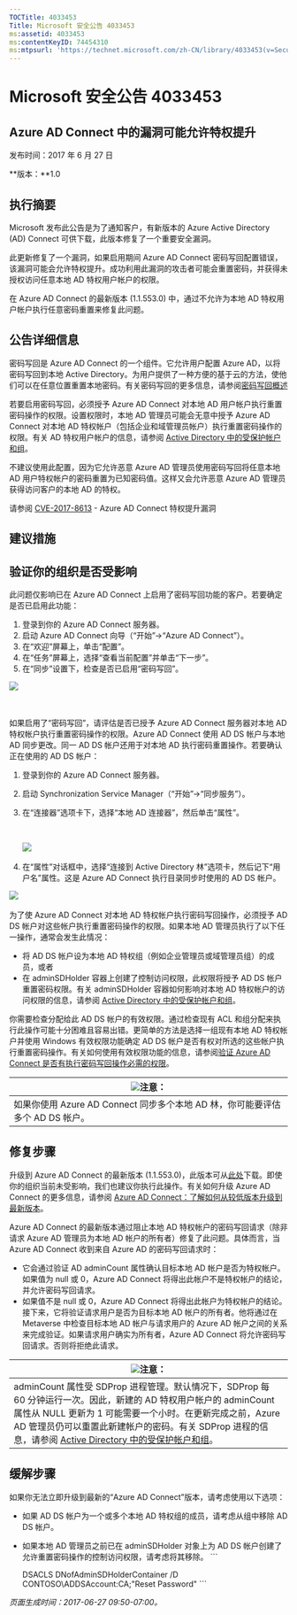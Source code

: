 ```yaml
---
TOCTitle: 4033453
Title: Microsoft 安全公告 4033453
ms:assetid: 4033453
ms:contentKeyID: 74454310
ms:mtpsurl: 'https://technet.microsoft.com/zh-CN/library/4033453(v=Security.10)'
---
```



Microsoft 安全公告 4033453
==========================

Azure AD Connect 中的漏洞可能允许特权提升
-----------------------------------------

发布时间：2017 年 6 月 27 日

**版本：**1.0

执行摘要
--------

Microsoft 发布此公告是为了通知客户，有新版本的 Azure Active Directory (AD) Connect 可供下载，此版本修复了一个重要安全漏洞。

此更新修复了一个漏洞，如果启用期间 Azure AD Connect 密码写回配置错误，该漏洞可能会允许特权提升。成功利用此漏洞的攻击者可能会重置密码，并获得未授权访问任意本地 AD 特权用户帐户的权限。

在 Azure AD Connect 的最新版本 (1.1.553.0) 中，通过不允许为本地 AD 特权用户帐户执行任意密码重置来修复此问题。

公告详细信息
------------

密码写回是 Azure AD Connect 的一个组件。它允许用户配置 Azure AD，以将密码写回到本地 Active Directory。为用户提供了一种方便的基于云的方法，使他们可以在任意位置重置本地密码。有关密码写回的更多信息，请参阅[密码写回概述](https://docs.microsoft.com/zh-cn/azure/active-directory/active-directory-passwords-writeback)

若要启用密码写回，必须授予 Azure AD Connect 对本地 AD 用户帐户执行重置密码操作的权限。设置权限时，本地 AD 管理员可能会无意中授予 Azure AD Connect 对本地 AD 特权帐户（包括企业和域管理员帐户）执行重置密码操作的权限。有关 AD 特权用户帐户的信息，请参阅 [Active Directory 中的受保护帐户和组](https://docs.microsoft.com/zh-cn/windows-server/identity/ad-ds/plan/security-best-practices/appendix-c--protected-accounts-and-groups-in-active-directory)。

不建议使用此配置，因为它允许恶意 Azure AD 管理员使用密码写回将任意本地 AD 用户特权帐户的密码重置为已知密码值。这样又会允许恶意 Azure AD 管理员获得访问客户的本地 AD 的特权。

请参阅 [CVE-2017-8613](https://cve.mitre.org/cgi-bin/cvename.cgi?name=cve-2017-8613) - Azure AD Connect 特权提升漏洞

建议措施
--------

**验证你的组织是否受影响**
--------------------------

此问题仅影响已在 Azure AD Connect 上启用了密码写回功能的客户。若要确定是否已启用此功能：

1.  登录到你的 Azure AD Connect 服务器。
2.  启动 Azure AD Connect 向导（“开始”→“Azure AD Connect”）。
3.  在“欢迎”屏幕上，单击“配置”。
4.  在“任务”屏幕上，选择“查看当前配置”并单击“下一步”。
5.  在“同步”设置下，检查是否已启用“密码写回”。

![](../../images/Mt803213.EB9A43C32235251CEBA30763CA023255(zh-CN,Security.10).png) 

 

如果启用了“密码写回”，请评估是否已授予 Azure AD Connect 服务器对本地 AD 特权帐户执行重置密码操作的权限。Azure AD Connect 使用 AD DS 帐户与本地 AD 同步更改。同一 AD DS 帐户还用于对本地 AD 执行密码重置操作。若要确认正在使用的 AD DS 帐户：

1.  登录到你的 Azure AD Connect 服务器。
2.  启动 Synchronization Service Manager（“开始”→“同步服务”）。
3.  在“连接器”选项卡下，选择“本地 AD 连接器”，然后单击“属性”。

     

    ![](../../images/Mt803213.DB61E87568D302355369B23FC0475F46(zh-CN,Security.10).png) 

4.  在“属性”对话框中，选择“连接到 Active Directory 林”选项卡，然后记下“用户名”属性。这是 Azure AD Connect 执行目录同步时使用的 AD DS 帐户。

![](../../images/Mt803213.BD84BA8E1D6EF8D03644EA75D5C15A1C(zh-CN,Security.10).png) 

为了使 Azure AD Connect 对本地 AD 特权帐户执行密码写回操作，必须授予 AD DS 帐户对这些帐户执行重置密码操作的权限。如果本地 AD 管理员执行了以下任一操作，通常会发生此情况：

-   将 AD DS 帐户设为本地 AD 特权组（例如企业管理员或域管理员组）的成员，或者
-   在 adminSDHolder 容器上创建了控制访问权限，此权限将授予 AD DS 帐户重置密码权限。有关 adminSDHolder 容器如何影响对本地 AD 特权帐户的访问权限的信息，请参阅 [Active Directory 中的受保护帐户和组](https://docs.microsoft.com/zh-cn/windows-server/identity/ad-ds/plan/security-best-practices/appendix-c--protected-accounts-and-groups-in-active-directory)。

你需要检查分配给此 AD DS 帐户的有效权限。通过检查现有 ACL 和组分配来执行此操作可能十分困难且容易出错。更简单的方法是选择一组现有本地 AD 特权帐户并使用 Windows 有效权限功能确定 AD DS 帐户是否有权对所选的这些帐户执行重置密码操作。有关如何使用有效权限功能的信息，请参阅[验证 Azure AD Connect 是否有执行密码写回操作必需的权限](https://docs.microsoft.com/zh-cn/azure/active-directory/active-directory-passwords-troubleshoot)。

| <img src="../../images/Mt803213.note(zh-CN,Security.10).gif" class="note" />注意： |
|-----------------------------------------------------------------------------------------------------------|
| 如果你使用 Azure AD Connect 同步多个本地 AD 林，你可能要评估多个 AD DS 帐户。                             |

修复步骤
--------

升级到 Azure AD Connect 的最新版本 (1.1.553.0)，此版本可从[此处](https://www.microsoft.com/en-us/download/details.aspx?id=47594)下载。即使你的组织当前未受影响，我们也建议你执行此操作。有关如何升级 Azure AD Connect 的更多信息，请参阅 [Azure AD Connect：了解如何从较低版本升级到最新版本](https://docs.microsoft.com/zh-cn/azure/active-directory/connect/active-directory-aadconnect-upgrade-previous-version)。

Azure AD Connect 的最新版本通过阻止本地 AD 特权帐户的密码写回请求（除非请求 Azure AD 管理员为本地 AD 帐户的所有者）修复了此问题。具体而言，当 Azure AD Connect 收到来自 Azure AD 的密码写回请求时：

-   它会通过验证 AD adminCount 属性确认目标本地 AD 帐户是否为特权帐户。如果值为 null 或 0，Azure AD Connect 将得出此帐户不是特权帐户的结论，并允许密码写回请求。
-   如果值不是 null 或 0，Azure AD Connect 将得出此帐户为特权帐户的结论。接下来，它将验证请求用户是否为目标本地 AD 帐户的所有者。他将通过在 Metaverse 中检查目标本地 AD 帐户与请求用户的 Azure AD 帐户之间的关系来完成验证。如果请求用户确实为所有者，Azure AD Connect 将允许密码写回请求。否则将拒绝此请求。

| <img src="../../images/Mt803213.note(zh-CN,Security.10).gif" class="note" />注意：                                                                                                                                                                                                                                                                                                                                               |
|---------------------------------------------------------------------------------------------------------------------------------------------------------------------------------------------------------------------------------------------------------------------------------------------------------------------------------------------------------------------------------------------------------------------------------------------------------|
| adminCount 属性受 SDProp 进程管理。默认情况下，SDProp 每 60 分钟运行一次。因此，新建的 AD 特权用户帐户的 adminCount 属性从 NULL 更新为 1 可能需要一个小时。在更新完成之前，Azure AD 管理员仍可以重置此新建帐户的密码。有关 SDProp 进程的信息，请参阅 [Active Directory 中的受保护帐户和组](https://docs.microsoft.com/zh-cn/windows-server/identity/ad-ds/plan/security-best-practices/appendix-c--protected-accounts-and-groups-in-active-directory)。 |

缓解步骤
--------

如果你无法立即升级到最新的“Azure AD Connect”版本，请考虑使用以下选项：

-   如果 AD DS 帐户为一个或多个本地 AD 特权组的成员，请考虑从组中移除 AD DS 帐户。
-   如果本地 AD 管理员之前已在 adminSDHolder 对象上为 AD DS 帐户创建了允许重置密码操作的控制访问权限，请考虑将其移除。
        ```

    DSACLS DNofAdminSDHolderContainer /D CONTOSO\ADDSAccount:CA;"Reset Password"
        ```

*页面生成时间：2017-06-27 09:50-07:00。*
